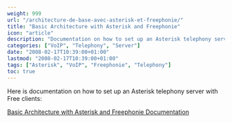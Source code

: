 ```yaml
---
weight: 999
url: "/architecture-de-base-avec-asterisk-et-freephonie/"
title: "Basic Architecture with Asterisk and Freephonie"
icon: "article"
description: "Documentation on how to set up an Asterisk telephony server with Free clients"
categories: ["VoIP", "Telephony", "Server"]
date: "2008-02-17T10:39:00+01:00"
lastmod: "2008-02-17T10:39:00+01:00"
tags: ["Asterisk", "VoIP", "Freephonie", "Telephony"]
toc: true
---
```


Here is documentation on how to set up an Asterisk telephony server with Free clients:

[Basic Architecture with Asterisk and Freephonie Documentation](/pdf/voix_sur_ip_-_architecture_de_base_avec_asterisk.pdf)
